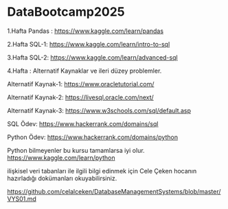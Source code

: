 # DataBootcamp2025
1.Hafta Pandas : 
https://www.kaggle.com/learn/pandas

2.Hafta SQL-1: 
https://www.kaggle.com/learn/intro-to-sql

3.Hafta SQL-2: 
https://www.kaggle.com/learn/advanced-sql

4.Hafta : 
Alternatif Kaynaklar ve ileri düzey problemler.

Alternatif Kaynak-1: 
https://www.oracletutorial.com/

Alternatif Kaynak-2: 
https://livesql.oracle.com/next/

Alternatif Kaynak-3: 
https://www.w3schools.com/sql/default.asp

SQL Ödev: 
https://www.hackerrank.com/domains/sql 

Python Ödev: 
https://www.hackerrank.com/domains/python


Python bilmeyenler bu kursu tamamlarsa iyi olur. 
https://www.kaggle.com/learn/python

ilişkisel veri tabanları ile ilgili bilgi edinmek için
Cele Çeken hocanın hazırladığı dokümanları okuyabilirsiniz.

https://github.com/celalceken/DatabaseManagementSystems/blob/master/VYS01.md
